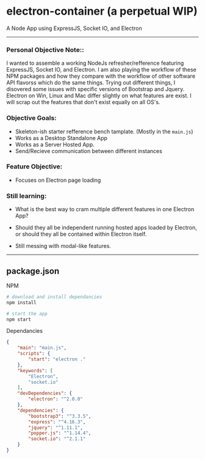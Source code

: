 # electron-container (a perpetual WIP)
A Node App using ExpressJS, Socket IO, and Electron

---

### Personal Objective Note::

I wanted to assemble a working NodeJs refresher/refference featuring ExpressJS, Socket IO, and Electron. I am also playing the workflow of these NPM packages and how they compare with the workflow of other software API flavorss which do the same things. Trying out different things, I disovered some issues with specific versions of Bootstrap and Jquery. Electron on Win, Linux and Mac differ slightly on what features are exist. I will scrap out the features that don't exist equally on all OS's.

### Objective Goals:

* Skeleton-ish starter refference bench tamplate. (Mostly in the ```main.js```)
* Works as a Desktop Standalone App
* Works as a Server Hosted App.
* Send/Recieve communication between different instances

### Feature Objective:

* Focuses on Electron page loading

### Still learning:

* What is the best way to cram multiple different features in one Electron App?

* Should they all be independent running hosted apps loaded by Electron, or should they all be contained within Electron itself.

* Still messing with modal-like features.

---

## package.json

NPM

```sh
# download and install dependancies
npm install

# start the app
npm start
```

Dependancies

```json
{
    "main": "main.js",
    "scripts": {
        "start": "electron ."
    },
    "keywords": [
        "Electron",
        "socket.io"
    ],
    "devDependencies": {
        "electron": "^2.0.0"
    },
    "dependencies": {
        "bootstrap3": "^3.3.5",
        "express": "^4.16.3",
        "jquery": "^1.11.1",
        "popper.js": "^1.14.4",
        "socket.io": "^2.1.1"
    }
}
```